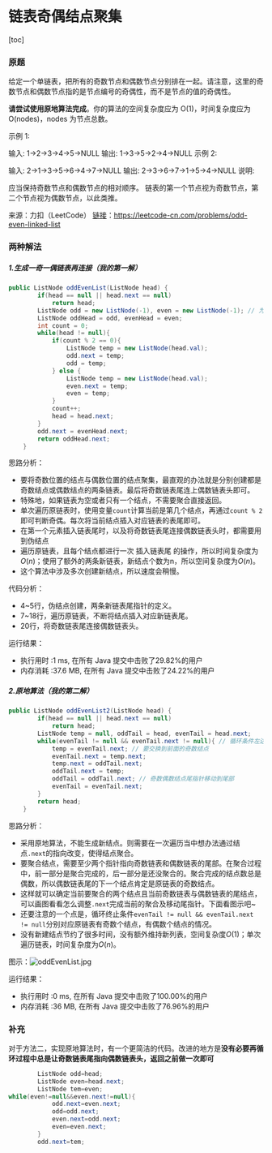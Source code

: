 #  链表奇偶结点聚集

[toc]

### 原题

给定一个单链表，把所有的奇数节点和偶数节点分别排在一起。请注意，这里的奇数节点和偶数节点指的是节点编号的奇偶性，而不是节点的值的奇偶性。

**请尝试使用原地算法完成**。你的算法的空间复杂度应为 O(1)，时间复杂度应为 O(nodes)，nodes 为节点总数。

示例 1:

输入: 1->2->3->4->5->NULL
输出: 1->3->5->2->4->NULL
示例 2:

输入: 2->1->3->5->6->4->7->NULL 
输出: 2->3->6->7->1->5->4->NULL
说明:

应当保持奇数节点和偶数节点的相对顺序。
链表的第一个节点视为奇数节点，第二个节点视为偶数节点，以此类推。

来源：力扣（LeetCode）
[链接](https://leetcode-cn.com/problems/odd-even-linked-list)：https://leetcode-cn.com/problems/odd-even-linked-list

### 两种解法

##### 1.生成一奇一偶链表再连接（我的第一解）

```java
public ListNode oddEvenList(ListNode head) {
        if(head == null || head.next == null)
            return head;
        ListNode odd = new ListNode(-1), even = new ListNode(-1); // 为了将元素插入表尾，创建两链表尾。第一个元素的插入需要使用伪头
        ListNode oddHead = odd, evenHead = even;
        int count = 0;
        while(head != null){
            if(count % 2 == 0){
                ListNode temp = new ListNode(head.val);
                odd.next = temp;
                odd = temp;
            } else {
                ListNode temp = new ListNode(head.val);
                even.next = temp;
                even = temp;
            }
            count++;
            head = head.next;
        }
        odd.next = evenHead.next;
        return oddHead.next;
    }
```

思路分析：

* 要将奇数位置的结点与偶数位置的结点聚集，最直观的办法就是分别创建都是奇数结点或偶数结点的两条链表。最后将奇数链表尾连上偶数链表头即可。
* 特殊地，如果链表为空或者只有一个结点，不需要聚合直接返回。
* 单次遍历原链表时，使用变量`count`计算当前是第几个结点，再通过`count % 2`即可判断奇偶。每次将当前结点插入对应链表的表尾即可。
* 在第一个元素插入链表尾时，以及将奇数链表尾连接偶数链表头时，都需要用到伪结点
* 遍历原链表，且每个结点都进行一次 插入链表尾 的操作，所以时间复杂度为$O(n)$；使用了额外的两条新链表，新结点个数为n，所以空间复杂度为$O(n)$。
* 这个算法中涉及多次创建新结点，所以速度会稍慢。

代码分析：

* 4~5行，伪结点创建，两条新链表尾指针的定义。
* 7~18行，遍历原链表，不断将结点插入对应新链表尾。
* 20行，将奇数链表尾连接偶数链表头。

运行结果：
* 执行用时 :1 ms, 在所有 Java 提交中击败了29.82%的用户
* 内存消耗 :37.6 MB, 在所有 Java 提交中击败了24.22%的用户

##### 2.原地算法（我的第二解）

```java
public ListNode oddEvenList2(ListNode head) {
        if(head == null || head.next == null)
            return head;
        ListNode temp = null, oddTail = head, evenTail = head.next;
        while(evenTail != null && evenTail.next != null){ // 循环条件左边是对应有奇数个结点的链表，右边对应有偶数个结点的链表
            temp = evenTail.next; // 要交换到前面的奇数结点
            evenTail.next = temp.next;
            temp.next = oddTail.next;
            oddTail.next = temp;
            oddTail = oddTail.next; // 奇数偶数结点尾指针移动到尾部
            evenTail = evenTail.next;
        }
        return head;
    }
```

思路分析：

* 采用原地算法，不能生成新结点。则需要在一次遍历当中想办法通过结点`.next`的指向改变，使得结点聚合。
* 要聚合结点，需要至少两个指针指向奇数链表和偶数链表的尾部。在聚合过程中，前一部分是聚合完成的，后一部分是还没聚合的。聚合完成的结点数总是偶数，所以偶数链表尾的下一个结点肯定是原链表的奇数结点。
* 这样就可以确定当前要聚合的两个结点且当前奇数链表与偶数链表的尾结点，可以画图看看怎么调整`.next`完成当前的聚合及移动尾指针。下面看图示吧~
* 还要注意的一个点是，循环终止条件`evenTail != null && evenTail.next != null`分别对应原链表有奇数个结点，有偶数个结点的情况。
* 没有新建结点节约了很多时间，没有额外维持新列表，空间复杂度$O(1)$；单次遍历链表，时间复杂度为$O(n)$。

图示：![oddEvenList.jpg](https://github.com/ustcyyw/yyw_algorithm/blob/master/medium/LinkedList/oddEvenList.jpg?raw=true)

运行结果：
* 执行用时 :0 ms, 在所有 Java 提交中击败了100.00%的用户
* 内存消耗 :36 MB, 在所有 Java 提交中击败了76.96%的用户

### 补充

对于方法二，实现原地算法时，有一个更简洁的代码。改进的地方是**没有必要再循环过程中总是让奇数链表尾指向偶数链表头，返回之前做一次即可**

```java
		ListNode odd=head;
        ListNode even=head.next;
        ListNode tem=even; 
while(even!=null&&even.next!=null){
            odd.next=even.next;
            odd=odd.next;
            even.next=odd.next;
            even=even.next;
        }
        odd.next=tem;
```

